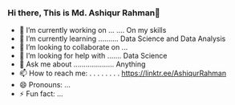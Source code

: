 ### Hi there, This is Md. Ashiqur Rahman👋

<!--
**Ashiqur-R/Ashiqur-R** is a ✨ _special_ ✨ repository because its `README.md` (this file) appears on your GitHub profile.

Here are some ideas to get you started:
-->
- 🔭 I’m currently working on ... .... On my skills
- 🌱 I’m currently learning .......... Data Science and Data Analysis
- 👯 I’m looking to collaborate on ...
- 🤔 I’m looking for help with ....... Data Science
- 💬 Ask me about .................... Anything
- 📫 How to reach me: . . . . . . . .  https://linktr.ee/AshiqurRahman
- 😄 Pronouns: ...
- ⚡ Fun fact: ...

